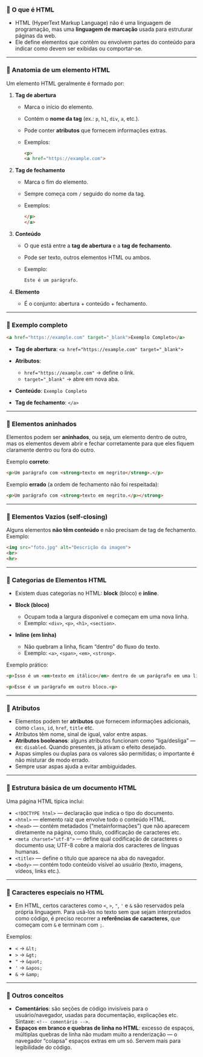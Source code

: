 ### 🔹 O que é HTML

* HTML (HyperText Markup Language) não é uma linguagem de programação, mas uma **linguagem de marcação** usada para estruturar páginas da web.
* Ele define elementos que contêm ou envolvem partes do conteúdo para indicar como devem ser exibidas ou comportar-se.

---

### 🔹 Anatomia de um elemento HTML

Um elemento HTML geralmente é formado por:

1. **Tag de abertura**

   * Marca o início do elemento.
   * Contém o **nome da tag** (ex.: `p`, `h1`, `div`, `a`, etc.).
   * Pode conter **atributos** que fornecem informações extras.
   * Exemplos:

     ```html
     <p>
     <a href="https://example.com">
     ```

2. **Tag de fechamento**

   * Marca o fim do elemento.
   * Sempre começa com `/` seguido do nome da tag.
   * Exemplos:

     ```html
     </p>
     </a>
     ```

3. **Conteúdo**

   * O que está entre a **tag de abertura** e a **tag de fechamento**.
   * Pode ser texto, outros elementos HTML ou ambos.
   * Exemplo:

     ```html
     Este é um parágrafo.
     ```

4. **Elemento** 
    * É o conjunto: abertura + conteúdo + fechamento.

---

### 🔹 Exemplo completo

```html
<a href="https://example.com" target="_blank">Exemplo Completo</a>
```

* **Tag de abertura**: `<a href="https://example.com" target="_blank">`
* **Atributos**:

  * `href="https://example.com"` → define o link.
  * `target="_blank"` → abre em nova aba.
* **Conteúdo**: `Exemplo Completo`
* **Tag de fechamento**: `</a>`

---

### 🔹 Elementos aninhados

Elementos podem ser **aninhados**, ou seja, um elemento dentro de outro, mas os elementos devem abrir e fechar corretamente para que eles fiquem claramente dentro ou fora do outro.

Exemplo **correto**:

```html
<p>Um parágrafo com <strong>texto em negrito</strong>.</p>
```

Exemplo **errado** (a ordem de fechamento não foi respeitada):

```html
<p>Um parágrafo com <strong>texto em negrito.</p></strong>
```

---

### 🔹 Elementos Vazios (self-closing)

Alguns elementos **não têm conteúdo** e não precisam de tag de fechamento.
Exemplo:

```html
<img src="foto.jpg" alt="Descrição da imagem">
<br>
<hr>
```
---

### 🔹 Categorias de Elementos HTML

* Existem duas categorias no HTML: **block** (bloco) e **inline**.

* **Block (bloco)**

  * Ocupam toda a largura disponível e começam em uma nova linha.
  * Exemplo: `<div>`, `<p>`, `<h1>`, `<section>`.

* **Inline (em linha)**

  * Não quebram a linha, ficam “dentro” do fluxo do texto.
  * Exemplo: `<a>`, `<span>`, `<em>`, `<strong>`.

Exemplo prático:

```html
<p>Isso é um <em>texto em itálico</em> dentro de um parágrafo em uma linha.</p>
```

```html
<p>Esse é um parágrafo em outro bloco.<p>
```

---

### 🔹 Atributos

* Elementos podem ter **atributos** que fornecem informações adicionais, como `class`, `id`, `href`, `title` etc.
* Atributos têm nome, sinal de igual, valor entre aspas.
* **Atributos booleanos**: alguns atributos funcionam como “liga/desliga” — ex: `disabled`. Quando presentes, já ativam o efeito desejado.
* Aspas simples ou duplas para os valores são permitidas; o importante é não misturar de modo errado.
* Sempre usar aspas ajuda a evitar ambiguidades.

---

### 🔹 Estrutura básica de um documento HTML

Uma página HTML típica inclui:

* `<!DOCTYPE html>` — declaração que indica o tipo do documento.
* `<html>` — elemento raiz que envolve todo o conteúdo HTML.
* `<head>` — contém metadados (“metainformações”) que não aparecem diretamente na página, como título, codificação de caracteres etc.
* `<meta charset="utf-8">` — define qual codificação de caracteres o documento usa; UTF-8 cobre a maioria dos caracteres de línguas humanas.
* `<title>` — define o título que aparece na aba do navegador.
* `<body>` — contém todo conteúdo visível ao usuário (texto, imagens, vídeos, links etc.).

---

### 🔹 Caracteres especiais no HTML
* Em HTML, certos caracteres como `<`, `>`, `"`, `'` e `&` são reservados pela própria linguagem. Para usá-los no texto sem que sejam interpretados como código, é preciso recorrer a **referências de caracteres**, que começam com `&` e terminam com `;`.

Exemplos:

* `<` → `&lt;`
* `>` → `&gt;`
* `"` → `&quot;`
* `'` → `&apos;`
* `&` → `&amp;`

---

### 🔹 Outros conceitos

* **Comentários**: são seções de código invisíveis para o usuário/navegador, usadas para documentação, explicações etc. Sintaxe: `<!-- comentário -->`.
* **Espaços em branco e quebras de linha no HTML**: excesso de espaços, múltiplas quebras de linha não mudam muito a renderização — o navegador “colapsa” espaços extras em um só. Servem mais para legibilidade do código.
